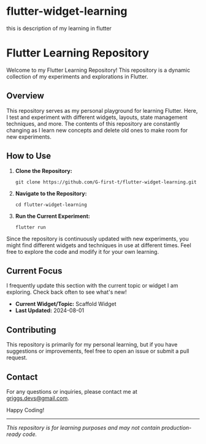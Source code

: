 # flutter-widget-learning
this is description of my learning in flutter
<!DOCTYPE html>
<html lang="en">
<head>
    <meta charset="UTF-8">
    <meta name="viewport" content="width=device-width, initial-scale=1.0">
    <title>Flutter Learning Repository</title>
</head>
<body>

<h1>Flutter Learning Repository</h1>

<p>Welcome to my Flutter Learning Repository! This repository is a dynamic collection of my experiments and explorations in Flutter.</p>

<h2>Overview</h2>

<p>This repository serves as my personal playground for learning Flutter. Here, I test and experiment with different widgets, layouts, state management techniques, and more. The contents of this repository are constantly changing as I learn new concepts and delete old ones to make room for new experiments.</p>

<h2>How to Use</h2>

<ol>
    <li>
        <p><strong>Clone the Repository:</strong></p>
        <pre><code>git clone https://github.com/G-first-t/flutter-widget-learning.git</code></pre>
    </li>
    <li>
        <p><strong>Navigate to the Repository:</strong></p>
        <pre><code>cd flutter-widget-learning</code></pre>
    </li>
    <li>
        <p><strong>Run the Current Experiment:</strong></p>
        <pre><code>flutter run</code></pre>
    </li>
</ol>

<p>Since the repository is continuously updated with new experiments, you might find different widgets and techniques in use at different times. Feel free to explore the code and modify it for your own learning.</p>

<h2>Current Focus</h2>

<p>I frequently update this section with the current topic or widget I am exploring. Check back often to see what's new!</p>

<ul>
    <li><strong>Current Widget/Topic:</strong> Scaffold Widget</li>
    <li><strong>Last Updated:</strong> 2024-08-01</li>
</ul>

<h2>Contributing</h2>

<p>This repository is primarily for my personal learning, but if you have suggestions or improvements, feel free to open an issue or submit a pull request.</p>


<h2>Contact</h2>

<p>For any questions or inquiries, please contact me at <a href="mailto:griggs.devs@gmail.com">griggs.devs@gmail.com</a>.</p>

<p>Happy Coding!</p>

<hr>

<p><em>This repository is for learning purposes and may not contain production-ready code.</em></p>

</body>
</html>
